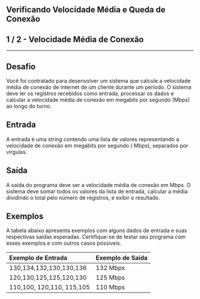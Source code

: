 Verificando Velocidade Média e Queda de Conexão
-----------------------------------------------
1 / 2 - Velocidade Média de Conexão
-----------------------------------

* * *

Desafio
-------

Você foi contratado para desenvolver um sistema que calcule a velocidade média de conexão de internet de um cliente
durante um período. O sistema deve ler os registros recebidos como entrada, processar os dados e calcular a velocidade
média de conexão em megabits por segundo (Mbps) ao longo do turno.

Entrada
-------

A entrada é uma string contendo uma lista de valores representando a velocidade de conexão em megabits por segundo (
Mbps), separados por vírgulas.

Saída
-----

A saída do programa deve ser a velocidade média de conexão em Mbps. O sistema deve somar todos os valores da lista de
entrada, calcular a média dividindo o total pelo número de registros, e exibir o resultado.

Exemplos
--------

A tabela abaixo apresenta exemplos com alguns dados de entrada e suas respectivas saídas esperadas. Certifique-se de
testar seu programa com esses exemplos e com outros casos possíveis.

| Exemplo de Entrada        | Exemplo de Saída |
|:--------------------------|:-----------------|
| 130,134,132,130,130,136   | 132 Mbps         |
| 120,130,125,125,120,130   | 125 Mbps         |
| 110,100, 120,110, 115,105 | 110 Mbps         |
